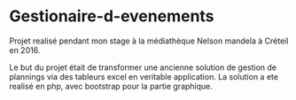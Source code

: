 # Gestionaire-d-evenements

Projet realisé pendant mon stage à la médiathèque Nelson mandela à Créteil en 2016.

Le but du projet était de transformer une ancienne solution de gestion de plannings via des tableurs excel en veritable application. La solution a ete realisé en php, avec bootstrap pour la partie graphique.
